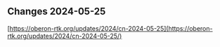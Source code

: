 ## Changes 2024-05-25

[https://oberon-rtk.org/updates/2024/cn-2024-05-25](https://oberon-rtk.org/updates/2024/cn-2024-05-25/)

